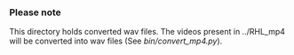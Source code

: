 ### Please note

This directory holds converted wav files. The videos present in ../RHL_mp4 will be converted into wav files (See *bin/convert_mp4.py*).

